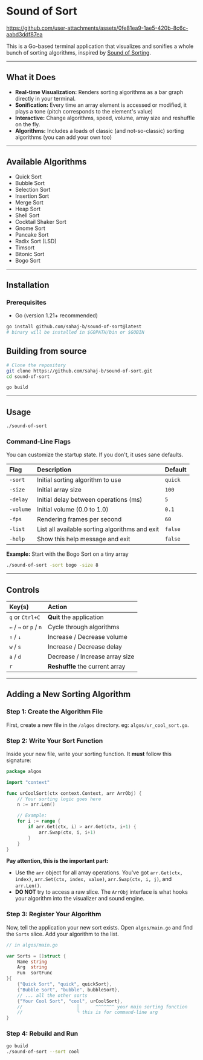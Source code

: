 # Sound of Sort

https://github.com/user-attachments/assets/0fe81ea9-1ae5-420b-8c6c-aabd3ddf87ea

This is a Go-based terminal application that visualizes and sonifies a whole bunch of sorting algorithms, inspired by [Sound of Sorting](https://panthema.net/2013/sound-of-sorting/). 

---

## What it Does
- **Real-time Visualization:** Renders sorting algorithms as a bar graph directly in your terminal.
- **Sonification:** Every time an array element is accessed or modified, it plays a tone (pitch corresponds to the element's value)
- **Interactive:** Change algorithms, speed, volume, array size and reshuffle on the fly.
- **Algorithms:** Includes a loads of classic (and not-so-classic) sorting algorithms (you can add your own too)

---

## Available Algorithms

- Quick Sort
- Bubble Sort
- Selection Sort
- Insertion Sort
- Merge Sort
- Heap Sort
- Shell Sort
- Cocktail Shaker Sort
- Gnome Sort
- Pancake Sort
- Radix Sort (LSD)
- Timsort
- Bitonic Sort
- Bogo Sort

---

## Installation

### Prerequisites
* Go (version 1.21+ recommended)

```bash
go install github.com/sahaj-b/sound-of-sort@latest
# binary will be installed in $GOPATH/bin or $GOBIN
```

## Building from source

```bash
# Clone the repository
git clone https://github.com/sahaj-b/sound-of-sort.git
cd sound-of-sort

go build
```

-----

## Usage

```bash
./sound-of-sort
```

### Command-Line Flags

You can customize the startup state. If you don't, it uses sane defaults.

| Flag      | Description                                    | Default   |
| :-------- | :----------------------------------------      | :-------- |
| `-sort`   | Initial sorting algorithm to use               | `quick`   |
| `-size`   | Initial array size                             | `100`     |
| `-delay`  | Initial delay between operations (ms)          | `5`       |
| `-volume` | Initial volume (0.0 to 1.0)                    | `0.1`     |
| `-fps`    | Rendering frames per second                    | `60`      |
| `-list`   | List all available sorting algorithms and exit | `false`   |
| `-help`   | Show this help message and exit                | `false`   |

**Example:** Start with the Bogo Sort on a tiny array

```bash
./sound-of-sort -sort bogo -size 8
```

-----

## Controls


| Key(s)                 | Action                          |
| :-------------------   | :----------------------------   |
| `q` or `Ctrl+C`        | **Quit** the application        |
| `←` / `→` or `p` / `n` | Cycle through algorithms        |
| `↑` / `↓`              | Increase / Decrease volume      |
| `w` / `s`              | Increase / Decrease delay       |
| `a` / `d`              | Decrease / Increase array size  |
| `r`                    | **Reshuffle** the current array |


---

## Adding a New Sorting Algorithm

### Step 1: Create the Algorithm File
First, create a new file in the `/algos` directory. eg: `algos/ur_cool_sort.go`.

### Step 2: Write Your Sort Function

Inside your new file, write your sorting function. It **must** follow this signature:

```go
package algos

import "context"

func urCoolSort(ctx context.Context, arr ArrObj) {
    // Your sorting logic goes here
    n := arr.Len()

    // Example:
    for i := range {
        if arr.Get(ctx, i) > arr.Get(ctx, i+1) {
            arr.Swap(ctx, i, i+1)
        }
    }
}
```

**Pay attention, this is the important part:**
- Use the `arr` object for all array operations. You've got `arr.Get(ctx, index)`, `arr.Set(ctx, index, value)`, `arr.Swap(ctx, i, j)`, and `arr.Len()`.
- **DO NOT** try to access a raw slice. The `ArrObj` interface is what hooks your algorithm into the visualizer and sound engine.

### Step 3: Register Your Algorithm

Now, tell the application your new sort exists. Open `algos/main.go` and find the `Sorts` slice. Add your algorithm to the list.

```go
// in algos/main.go

var Sorts = []struct {
    Name string
    Arg  string
    Fun  sortFunc
}{
    {"Quick Sort", "quick", quickSort},
    {"Bubble Sort", "bubble", bubbleSort},
    // ... all the other sorts
    {"Your Cool Sort", "cool", urCoolSort},
    //                    │      ^^^^^^^ your main sorting function
    //                    ╰ this is for command-line arg
}
```

### Step 4: Rebuild and Run

```bash
go build
./sound-of-sort --sort cool
```
